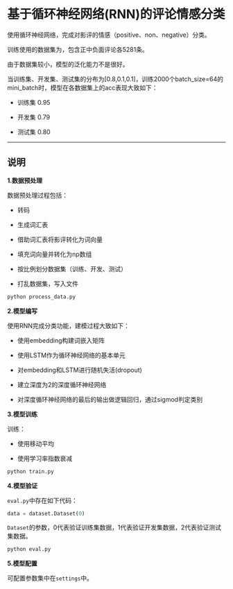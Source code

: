 # 基于循环神经网络(RNN)的评论情感分类

使用循环神经网络，完成对影评的情感（positive、non、negative）分类。

训练使用的数据集为，包含正中负面评论各5281条。

由于数据集较小，模型的泛化能力不是很好。

当训练集、开发集、测试集的分布为[0.8,0.1,0.1]，训练2000个batch_size=64的mini_batch时，模型在各数据集上的acc表现大致如下：

- 训练集 0.95

- 开发集 0.79

- 测试集 0.80

-------------------

## 说明

**1.数据预处理**

数据预处理过程包括：

- 转码

- 生成词汇表

- 借助词汇表将影评转化为词向量

- 填充词向量并转化为np数组

- 按比例划分数据集（训练、开发、测试）

- 打乱数据集，写入文件

```cmd
python process_data.py 
```


**2.模型编写**

使用RNN完成分类功能，建模过程大致如下：

- 使用embedding构建词嵌入矩阵

- 使用LSTM作为循环神经网络的基本单元

- 对embedding和LSTM进行随机失活(dropout)

- 建立深度为2的深度循环神经网络

- 对深度循环神经网络的最后的输出做逻辑回归，通过sigmod判定类别


**3.模型训练**

训练：

- 使用移动平均

- 使用学习率指数衰减

```cmd
python train.py
```


**4.模型验证**

`eval.py`中存在如下代码：

```python
data = dataset.Dataset(0)
```

`Dataset`的参数，0代表验证训练集数据，1代表验证开发集数据，2代表验证测试集数据。

```cmd
python eval.py
```

**5.模型配置**

可配置参数集中在`settings`中。
